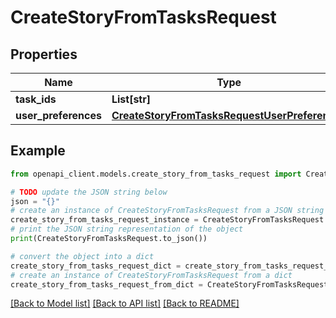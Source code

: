 # CreateStoryFromTasksRequest


## Properties

Name | Type | Description | Notes
------------ | ------------- | ------------- | -------------
**task_ids** | **List[str]** |  | 
**user_preferences** | [**CreateStoryFromTasksRequestUserPreferences**](CreateStoryFromTasksRequestUserPreferences.md) |  | [optional] 

## Example

```python
from openapi_client.models.create_story_from_tasks_request import CreateStoryFromTasksRequest

# TODO update the JSON string below
json = "{}"
# create an instance of CreateStoryFromTasksRequest from a JSON string
create_story_from_tasks_request_instance = CreateStoryFromTasksRequest.from_json(json)
# print the JSON string representation of the object
print(CreateStoryFromTasksRequest.to_json())

# convert the object into a dict
create_story_from_tasks_request_dict = create_story_from_tasks_request_instance.to_dict()
# create an instance of CreateStoryFromTasksRequest from a dict
create_story_from_tasks_request_from_dict = CreateStoryFromTasksRequest.from_dict(create_story_from_tasks_request_dict)
```
[[Back to Model list]](../README.md#documentation-for-models) [[Back to API list]](../README.md#documentation-for-api-endpoints) [[Back to README]](../README.md)


